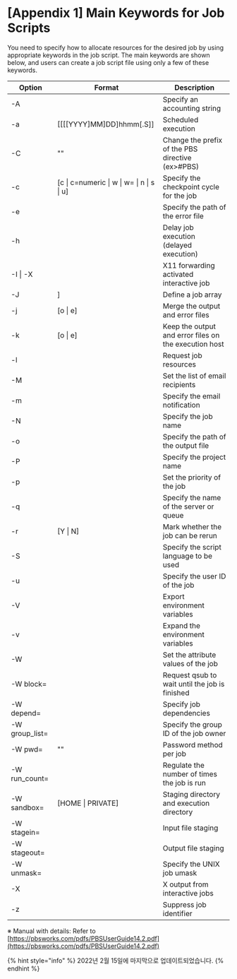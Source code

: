 # \[Appendix 1] Main Keywords for Job Scripts

You need to specify how to allocate resources for the desired job by using appropriate keywords in the job script. The main keywords are shown below, and users can create a job script file using only a few of these keywords.

| **Option**      | **Format**                                  | **Description**                                       |
| --------------- | ------------------------------------------- | ----------------------------------------------------- |
| -A              |                                             | Specify an accounting string                          |
| -a              | \[\[\[\[YYYY]MM]DD]hhmm\[.S]]               | Scheduled execution                                   |
| -C              | ""                                          | Change the prefix of the PBS directive (ex>#PBS)      |
| -c              | \[c \| c=numeric \| w \| w= \| n \| s \| u] | Specify the checkpoint cycle for the job              |
| -e              |                                             | Specify the path of the error file                    |
| -h              |                                             | Delay job execution (delayed execution)               |
| -I \| -X        |                                             | X11 forwarding activated interactive job              |
| -J              | ]                                           | Define a job array                                    |
| -j              | \[o \| e]                                   | Merge the output and error files                      |
| -k              | \[o \| e]                                   | Keep the output and error files on the execution host |
| -l              |                                             | Request job resources                                 |
| -M              |                                             | Set the list of email recipients                      |
| -m              |                                             | Specify the email notification                        |
| -N              |                                             | Specify the job name                                  |
| -o              |                                             | Specify the path of the output file                   |
| -P              |                                             | Specify the project name                              |
| -p              |                                             | Set the priority of the job                           |
| -q              |                                             | Specify the name of the server or queue               |
| -r              | \[Y \| N]                                   | Mark whether the job can be rerun                     |
| -S              |                                             | Specify the script language to be used                |
| -u              |                                             | Specify the user ID of the job                        |
| -V              |                                             | Export environment variables                          |
| -v              |                                             | Expand the environment variables                      |
| -W              |                                             | Set the attribute values of the job                   |
| -W block=       |                                             | Request qsub to wait until the job is finished        |
| -W depend=      |                                             | Specify job dependencies                              |
| -W group\_list= |                                             | Specify the group ID of the job owner                 |
| -W pwd=         | ""                                          | Password method per job                               |
| -W run\_count=  |                                             | Regulate the number of times the job is run           |
| -W sandbox=     | \[HOME \| PRIVATE]                          | Staging directory and execution directory             |
| -W stagein=     |                                             | Input file staging                                    |
| -W stageout=    |                                             | Output file staging                                   |
| -W unmask=      |                                             | Specify the UNIX job umask                            |
| -X              |                                             | X output from interactive jobs                        |
| -z              |                                             | Suppress job identifier                               |

※ Manual with details: Refer to [https://pbsworks.com/pdfs/PBSUserGuide14.2.pdf](https://pbsworks.com/pdfs/PBSUserGuide14.2.pdf)

{% hint style="info" %}
2022년 2월 15일에 마지막으로 업데이트되었습니다.
{% endhint %}
